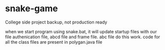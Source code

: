 # snake-game
College side project backup, not production ready



when we start program using snake.bat, it will update startup files with our file authenication file, abcd file and frame file. abc file do this work. code for all the class files are present in polygan.java file
